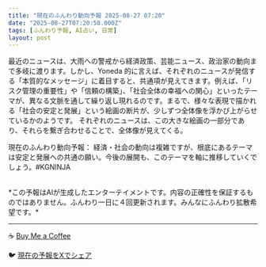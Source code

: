 ```yaml
---
title: "現在のふんわり動向予報 2025-08-27 07:20"
date: "2025-08-27T07:20:58.000Z"
tags: [ふんわり予報, AI占い, 日常]
layout: post
---
```


最近のニュースは、大雨への警戒から経済政策、芸能ニュース、政治家の動向まで多岐に渡ります。しかし、Yoneda 的に言えば、それぞれのニュースが発信する「本質的なメッセージ」に着目すると、共通項が見えてきます。例えば、「リスク管理の重要性」や「信頼の構築」、「社会全体の幸福への関心」といったテーマが、異なる文脈を通して繰り返し現れるのです。まるで、様々な表現で描かれる「社会の安定と発展」という絵画の断片が、少しずつ全体像を浮かび上がらせているかのようです。  それぞれのニュースは、この大きな絵画の一部分であり、それらを繋ぎ合わせることで、全体像が見えてくる。


現在のふんわり動向予報：
経済・社会の動向は複雑ですが、根底にあるテーマは安定と発展への共通の願い。今後の展開も、このテーマを軸に推移していくでしょう。#KGNINJA

<br>
*この予報はAIが生成したエンターテイメントです。内容の正確性を保証するものではありません。ふんわり一日に４回更新されます。みんなにふんわり拡散希望です。*

---
☕️ [Buy Me a Coffee](https://www.buymeacoffee.com/kgninja)

🐦 [現在の予報をXでシェア](https://twitter.com/intent/tweet?text=%E7%8F%BE%E5%9C%A8%E3%81%AE%E3%81%B5%E3%82%93%E3%82%8F%E3%82%8A%E4%BA%88%E5%A0%B1%3A%20%E3%80%8C%E6%9C%80%E8%BF%91%E3%81%AE%E3%83%8B%E3%83%A5%E3%83%BC%E3%82%B9%E3%81%AF%E3%80%81%E5%A4%A7%E9%9B%A8%E3%81%B8%E3%81%AE%E8%AD%A6%E6%88%92%E3%81%8B%E3%82%89%E7%B5%8C%E6%B8%88%E6%94%BF%E7%AD%96%E3%80%81%E8%8A%B8%E8%83%BD%E3%83%8B%E3%83%A5%E3%83%BC%E3%82%B9%E3%80%81%E6%94%BF%E6%B2%BB%E5%AE%B6%E3%81%AE%E5%8B%95%E5%90%91%E3%81%BE%E3%81%A7%E5%A4%9A%E5%B2%90%E3%81%AB%E6%B8%A1%E3%82%8A%E3%81%BE%E3%81%99%E3%80%82%E3%80%8D%23KGNINJA%20%E7%B6%9A%E3%81%8D%E3%81%AF%E3%83%96%E3%83%AD%E3%82%B0%E3%81%A7%EF%BC%81%F0%9F%91%87&url=https%3A%2F%2Fkg-ninja.github.io%2FFunwariyoso%2F)
